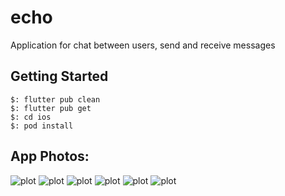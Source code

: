 # echo

Application for chat between users, send and receive messages

## Getting Started

``` 
$: flutter pub clean
$: flutter pub get
$: cd ios
$: pod install
```
## App Photos:

![plot](./photos/login.png)
![plot](./photos/signup.png)
![plot](./photos/overview.png)
![plot](./photos/contacts.png)
![plot](./photos/settings.png)
![plot](./photos/messages.png)

